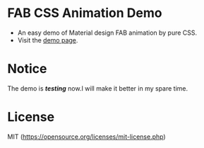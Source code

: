 # FAB CSS Animation Demo
- An easy demo of Material design FAB animation by pure CSS.
- Visit the [demo page](https://zhang-kai.github.io/FAB-CSS-animation-demo/demo.html).

# Notice
The demo is ***testing*** now.I will make it better in my spare time.

# License
MIT (https://opensource.org/licenses/mit-license.php)
